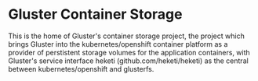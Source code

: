 # Gluster Container Storage

This is the home of Gluster's container storage project,
the project which brings
Gluster into the kubernetes/openshift container platform
as a provider of perstistent storage volumes for the
application containers, with Gluster's service interface
heketi (github.com/heketi/heketi) as the central
between kubernetes/openshift and glusterfs.
